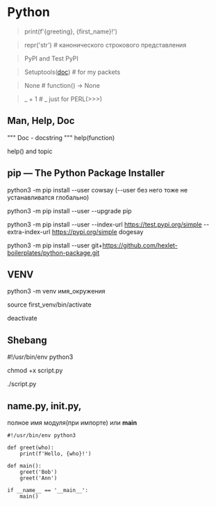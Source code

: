 Python
====

> print(f'{greeting}, {first_name}!')

> repr('str') # канонического строкового представления

> PyPI and Test PyPI

> Setuptools([doc](https://setuptools.pypa.io/en/latest/)) # for my packets

> None # function() -> None

>_ + 1 # _ just for PERL(>>>)

Man, Help, Doc 
-----------------------------------


""" Doc - docstring """
help(function)

help() and topic

pip — The Python Package Installer
--------------------

python3 -m pip install --user cowsay (--user без него тоже не устанавливатся глобально)

python3 -m pip install --user --upgrade pip

python3 -m pip install --user --index-url https://test.pypi.org/simple --extra-index-url https://pypi.org/simple dogesay

python3 -m pip install --user git+https://github.com/hexlet-boilerplates/python-package.git

VENV
----

python3 -m venv имя_окружения

source first_venv/bin/activate

deactivate

Shebang
-------

#!/usr/bin/env python3

chmod +x script.py

./script.py

__name__.py, __init__.py,
-------- 
полное имя модуля(при импорте) или __main__
```
#!/usr/bin/env python3

def greet(who):
    print(f'Hello, {who}!')

def main():
    greet('Bob')
    greet('Ann')

if __name__ == '__main__':
    main()
```

